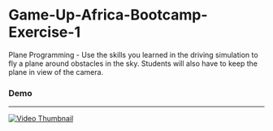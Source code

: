 # Game-Up-Africa-Bootcamp-Exercise-1
Plane Programming - Use the skills you learned in the driving simulation to fly a plane around obstacles in the sky. Students will also have to keep the plane in view of the camera.
### Demo
___
[![Video Thumbnail]({https://drive.google.com/file/d/1GuAmbRmRZ1nFWnlU1awKra5XifF2QWpH/view?usp=sharing})]({https://drive.google.com/file/d/1U61I2UE6zyIqfIn-5ItDr8setX3oC1vA/view?usp=sharing} "Demo Video")
